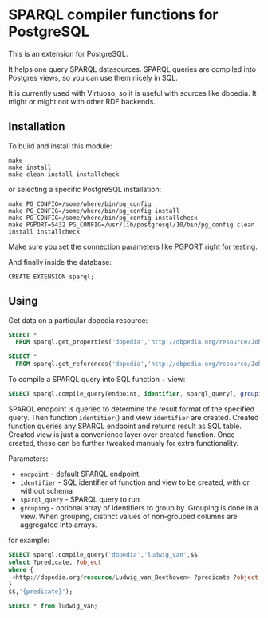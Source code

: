 SPARQL compiler functions  for PostgreSQL
=======================================

This is an extension for PostgreSQL. 

It helps one query SPARQL datasources.
SPARQL queries are compiled into Postgres views, so you can use them nicely in SQL.

It is currently used with Virtuoso, so it is useful with sources like dbpedia.
It might or might not with other RDF backends.

Installation
------------

To build and install this module:

    make
    make install
    make clean install installcheck

or selecting a specific PostgreSQL installation:

    make PG_CONFIG=/some/where/bin/pg_config
    make PG_CONFIG=/some/where/bin/pg_config install
    make PG_CONFIG=/some/where/bin/pg_config installcheck
    make PGPORT=5432 PG_CONFIG=/usr/lib/postgresql/10/bin/pg_config clean install installcheck

Make sure you set the connection parameters like PGPORT right for testing.

And finally inside the database:

    CREATE EXTENSION sparql;

Using
-----

Get data on a particular dbpedia resource:

```sql
SELECT * 
  FROM sparql.get_properties('dbpedia','http://dbpedia.org/resource/Johann_Sebastian_Bach');

SELECT * 
  FROM sparql.get_references('dbpedia','http://dbpedia.org/resource/Johann_Sebastian_Bach');
```

To compile a SPARQL query into SQL function + view:

```sql
SELECT sparql.compile_query(endpoint, identifier, sparql_query[, grouping]);
```

SPARQL endpoint is queried to determine the result format of the specified query.
Then function `identitier`() and view `identifier` are created.
Created function queries any SPARQL endpoint and returns result as SQL table.
Created view is just a convenience layer over created function.
Once created, these can be further tweaked manualy for extra functionality.

Parameters:
+ `endpoint` - default SPARQL endpoint. 
+ `identifier` - SQL identifier of function and view to be created, with or without schema
+ `sparql_query` - SPARQL query to run
+ `grouping` - optional array of identifiers to group by. Grouping is done in a view. When grouping, distinct values of non-grouped columns are aggregated into arrays.

for example:

```sql
SELECT sparql.compile_query('dbpedia','ludwig_van',$$
select ?predicate, ?object
where {
 <http://dbpedia.org/resource/Ludwig_van_Beethoven> ?predicate ?object.
}
$$,'{predicate}');

SELECT * from ludwig_van;
```
